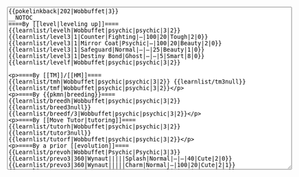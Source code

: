 </p><textarea readonly="" accesskey="," id="wpTextbox1" cols="80" rows="25" style="" class="mw-editfont-monospace" lang="en" dir="ltr" name="wpTextbox1">{{pokelinkback|202|Wobbuffet|3}}
__NOTOC__
====By [[level|leveling up]]====
{{learnlist/levelh|Wobbuffet|psychic|psychic|3|2}}
{{learnlist/level3|1|Counter|Fighting|—|100|20|Tough|2|0}}
{{learnlist/level3|1|Mirror Coat|Psychic|—|100|20|Beauty|2|0}}
{{learnlist/level3|1|Safeguard|Normal|—|—|25|Beauty|1|0}}
{{learnlist/level3|1|Destiny Bond|Ghost|—|—|5|Smart|8|0}}
{{learnlist/levelf|Wobbuffet|psychic|psychic|3|2}}

====By [[TM]]/[[HM]]====
{{learnlist/tmh|Wobbuffet|psychic|psychic|3|2}}
{{learnlist/tm3null}}
{{learnlist/tmf|Wobbuffet|psychic|psychic|3|2}}

====By {{pkmn|breeding}}====
{{learnlist/breedh|Wobbuffet|psychic|psychic|3|2}}
{{learnlist/breed3null}}
{{learnlist/breedf/3|Wobbuffet|psychic|psychic|3|2}}

====By [[Move Tutor|tutoring]]====
{{learnlist/tutorh|Wobbuffet|psychic|psychic|3|2}}
{{learnlist/tutor3null}}
{{learnlist/tutorf|Wobbuffet|psychic|psychic|3|2}}

====By a prior [[evolution]]====
{{Learnlist/prevoh|Wobbuffet|Psychic|Psychic|3|3}}
{{Learnlist/prevo3|360|Wynaut|||||Splash|Normal|—|—|40|Cute|2|0}}
{{Learnlist/prevo3|360|Wynaut|||||Charm|Normal|—|100|20|Cute|2|1}}
{{Learnlist/prevo3|360|Wynaut|||||Encore|Normal|—|100|5|Cute|2|0}}
{{Learnlist/prevo3|360|Wynaut|e||||Tickle|Normal|—|100|20|Cute|3|0}}
{{Learnlist/prevof|Wobbuffet|Psychic|Psychic|3|3}}

[[fr:Qulbutoké/Génération 3]]
[[it:Wobbuffet/Mosse apprese in terza generazione]]
[[ja:ソーナンス/第六世代以前のおぼえるわざ]]
[[zh:果然翁/第三世代招式表]]
